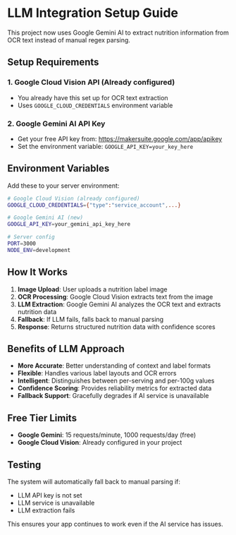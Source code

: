 # LLM Integration Setup Guide

This project now uses Google Gemini AI to extract nutrition information from OCR text instead of manual regex parsing.

## Setup Requirements

### 1. Google Cloud Vision API (Already configured)
- You already have this set up for OCR text extraction
- Uses `GOOGLE_CLOUD_CREDENTIALS` environment variable

### 2. Google Gemini AI API Key
- Get your free API key from: https://makersuite.google.com/app/apikey
- Set the environment variable: `GOOGLE_API_KEY=your_key_here`

## Environment Variables

Add these to your server environment:

```bash
# Google Cloud Vision (already configured)
GOOGLE_CLOUD_CREDENTIALS={"type":"service_account",...}

# Google Gemini AI (new)
GOOGLE_API_KEY=your_gemini_api_key_here

# Server config
PORT=3000
NODE_ENV=development
```

## How It Works

1. **Image Upload**: User uploads a nutrition label image
2. **OCR Processing**: Google Cloud Vision extracts text from the image
3. **LLM Extraction**: Google Gemini AI analyzes the OCR text and extracts nutrition data
4. **Fallback**: If LLM fails, falls back to manual parsing
5. **Response**: Returns structured nutrition data with confidence scores

## Benefits of LLM Approach

- **More Accurate**: Better understanding of context and label formats
- **Flexible**: Handles various label layouts and OCR errors
- **Intelligent**: Distinguishes between per-serving and per-100g values
- **Confidence Scoring**: Provides reliability metrics for extracted data
- **Fallback Support**: Gracefully degrades if AI service is unavailable

## Free Tier Limits

- **Google Gemini**: 15 requests/minute, 1000 requests/day (free)
- **Google Cloud Vision**: Already configured in your project

## Testing

The system will automatically fall back to manual parsing if:
- LLM API key is not set
- LLM service is unavailable
- LLM extraction fails

This ensures your app continues to work even if the AI service has issues.
